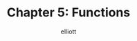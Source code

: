 ---
author: elliott
layout: post
title: "Chapter 5: Functions"
categories: reading
link: https://books.trinket.io/pfe/04-functions.html
---